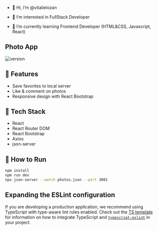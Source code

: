 - 👋 Hi, I’m @vitalielozan

- 👀 I’m interested in FullStack Developer

- 🌱 I’m currently learning Frontend Developer (HTML&CSS, Javascript, React)

## Photo App

<img alt="version" src="https://img.shields.io/badge/version-1.0.0-blue.svg?cacheSeconds=2592000" />

## 🚀 Features

- Save favorites to local server
- Like & comment on photos
- Responsive design with React Bootstrap

## 🧰 Tech Stack

- React
- React Router DOM
- React Bootstrap
- Axios
- json-server

## 🔧 How to Run

```bash
npm install
npm run dev
npx json-server --watch photos.json --port 3001
```

## Expanding the ESLint configuration

If you are developing a production application, we recommend using TypeScript with type-aware lint rules enabled. Check out the [TS template](https://github.com/vitejs/vite/tree/main/packages/create-vite/template-react-ts) for information on how to integrate TypeScript and [`typescript-eslint`](https://typescript-eslint.io) in your project.
